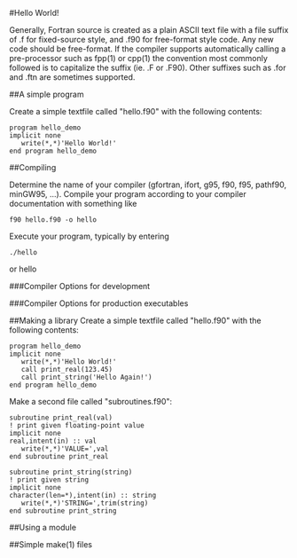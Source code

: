 #Hello World!

Generally, Fortran source is created as a plain ASCII text file with
a file suffix of .f for fixed-source style, and .f90 for free-format
style code. Any new code should be free-format. If the compiler 
supports automatically calling a pre-processor such as fpp(1) or cpp(1)
the convention most commonly followed is to capitalize the suffix 
(ie. .F or .F90). Other suffixes such as .for and .ftn are sometimes
supported.

##A simple program

Create a simple textfile called "hello.f90" with the following contents:

    program hello_demo
    implicit none
       write(*,*)'Hello World!'
    end program hello_demo

##Compiling 

Determine the name of your compiler (gfortran, ifort, g95, f90, f95, pathf90, minGW95, ...).
Compile your program according to your compiler documentation with something like

    f90 hello.f90 -o hello

Execute your program, typically by entering

    ./hello
or
    hello

###Compiler Options for development

###Compiler Options for production executables

##Making a library
Create a simple textfile called "hello.f90" with the following contents:

    program hello_demo
    implicit none
       write(*,*)'Hello World!'
       call print_real(123.45)
       call print_string('Hello Again!')
    end program hello_demo

Make a second file called "subroutines.f90":

    subroutine print_real(val)
    ! print given floating-point value
    implicit none
    real,intent(in) :: val
       write(*,*)'VALUE=',val
    end subroutine print_real

    subroutine print_string(string)
    ! print given string
    implicit none
    character(len=*),intent(in) :: string
       write(*,*)'STRING=',trim(string)
    end subroutine print_string

##Using a module

##Simple make(1) files
